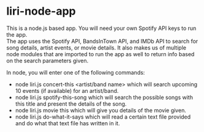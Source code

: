 # liri-node-app

This is a node.js based app.  You will need your own Spotify API keys to run the app.  
The app uses the Spotify API, BandsInTown API, and IMDb API to search for song details, artist events, or movie details.
It also makes us of multiple node modules that are imported to run the app as well to return info based on the search parameters given.

In node, you will enter one of the following commands:
* node liri.js concert-this <artist/band name> which will search upcoming 10 events (if available) for an artist/band.
* node liri.js spotify-this-song <song title> which will search the possible songs with this title and present the details of the song.
* node liri.js movie this <movie title> which will give you details of the movie given.
* node liri.js do-what-it-says which will read a certain text file provided and do what that text file has written in it.
